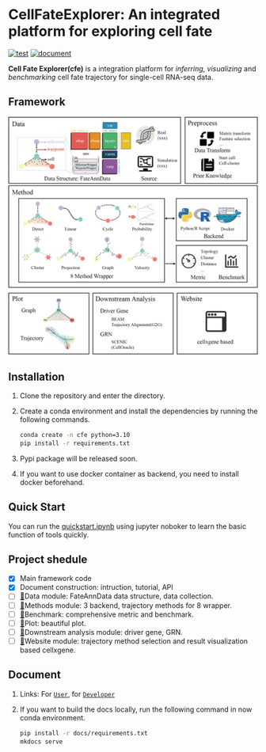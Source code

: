 # CellFateExplorer: An integrated platform for exploring cell fate

[![test](https://github.com/HuangDDU/CellFateExplorer/actions/workflows/test.yml/badge.svg)](https://github.com/HuangDDU/CellFateExplorer/actions/workflows/test.yml)
[![document](https://readthedocs.org/projects/cellfateexplorer/badge/?version=latest)](https://cellfateexplorer.readthedocs.io/en/latest/)

**Cell Fate Explorer(cfe)** is a integration platform for *inferring*, *visualizing* and *benchmarking* cell fate trajectory for single-cell RNA-seq data.

## Framework

![CellFateExplorer Framework](./docs/img/framework.png)

## Installation

1. Clone the repository and enter the directory.
2. Create a conda environment and install the dependencies by running the following commands.

    ```bash
    conda create -n cfe python=3.10
    pip install -r requirements.txt
    ```

3. Pypi package will be released soon.
4. If you want to use docker container as backend, you need to install docker beforehand.

## Quick Start

You can run the [quickstart.ipynb](https://cellfateexplorer.readthedocs.io/en/latest/tutorial/quickstart/) using jupyter noboker to learn the basic function of tools quickly.

## Project shedule

- [x] Main framework code
- [x] Document construction: intruction, tutorial, API
- [ ] [🔗](./docs/shedule/data.md)Data module: FateAnnData data structure, data collection.
- [ ] [🔗](./docs/shedule/methods.md)Methods module: 3 backend, trajectory methods for 8 wrapper.
- [ ] [🔗](./docs/shedule/benchmark.md)Benchmark: comprehensive metric and benchmark.
- [ ] [🔗](./docs/shedule/plot.md)Plot: beautiful plot.
- [ ] [🔗](./docs/shedule/downstream_analysis.md)Downstream analysis module: driver gene, GRN.
- [ ] [🔗](./docs/shedule/website.md)Website module: trajectory method selection and result visualization based cellxgene.

## Document

1. Links: For [`User`](https://cellfateexplorer-cellfateexplorer.readthedocs-hosted.com/en/latest/api/), for [`Developer`](https://cellfateexplorer-cellfateexplorer.readthedocs-hosted.com/en/latest/api/)

2. If you want to build the docs locally, run the following command in now conda environment.

    ```bash
    pip install -r docs/requirements.txt
    mkdocs serve
    ```
